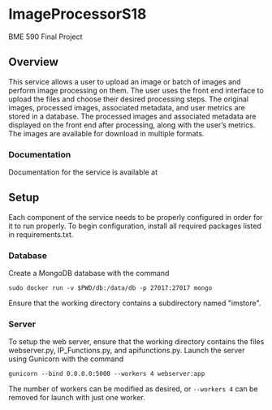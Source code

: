 # ImageProcessorS18
BME 590 Final Project

## Overview
This service allows a user to upload an image or batch of images and perform image processing on them.  The user uses the front end interface to upload the files and choose their desired processing steps.  The original images, processed images, associated metadata, and user metrics are stored in a database.  The processed images and associated metadata are displayed on the front end after processing, along with the user’s metrics.  The images are available for download in multiple formats.

### Documentation
Documentation for the service is available at 

## Setup
Each component of the service needs to be properly configured in order for it to run properly.  To begin configuration, install all required packages listed in requirements.txt.
### Database
Create a MongoDB database with the command
```
sudo docker run -v $PWD/db:/data/db -p 27017:27017 mongo
```
Ensure that the working directory contains a subdirectory named "imstore".

### Server
To setup the web server, ensure that the working directory contains the files webserver.py, IP_Functions.py, and apifunctions.py.  Launch the server using Gunicorn with the command
```
gunicorn --bind 0.0.0.0:5000 --workers 4 webserver:app
```
The number of workers can be modified as desired, or ```--workers 4``` can be removed for launch with just one worker.
